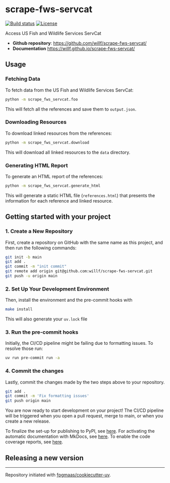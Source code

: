 # scrape-fws-servcat

[![Build status](https://img.shields.io/github/actions/workflow/status/willf/scrape-fws-servcat/main.yml?branch=main)](https://github.com/willf/scrape-fws-servcat/actions/workflows/main.yml?query=branch%3Amain)
[![License](https://img.shields.io/github/license/willf/scrape-fws-servcat)](https://img.shields.io/github/license/willf/scrape-fws-servcat)

Access US Fish and Wildlife Services ServCat

- **Github repository**: <https://github.com/willf/scrape-fws-servcat/>
- **Documentation** <https://willf.github.io/scrape-fws-servcat/>

## Usage

### Fetching Data

To fetch data from the US Fish and Wildlife Services ServCat:

```bash
python -m scrape_fws_servcat.foo
```

This will fetch all the references and save them to `output.json`.

### Downloading Resources

To download linked resources from the references:

```bash
python -m scrape_fws_servcat.download
```

This will download all linked resources to the `data` directory.

### Generating HTML Report

To generate an HTML report of the references:

```bash
python -m scrape_fws_servcat.generate_html
```

This will generate a static HTML file (`references.html`) that presents the information for each reference and linked resource.

## Getting started with your project

### 1. Create a New Repository

First, create a repository on GitHub with the same name as this project, and then run the following commands:

```bash
git init -b main
git add .
git commit -m "init commit"
git remote add origin git@github.com:willf/scrape-fws-servcat.git
git push -u origin main
```

### 2. Set Up Your Development Environment

Then, install the environment and the pre-commit hooks with

```bash
make install
```

This will also generate your `uv.lock` file

### 3. Run the pre-commit hooks

Initially, the CI/CD pipeline might be failing due to formatting issues. To resolve those run:

```bash
uv run pre-commit run -a
```

### 4. Commit the changes

Lastly, commit the changes made by the two steps above to your repository.

```bash
git add .
git commit -m 'Fix formatting issues'
git push origin main
```

You are now ready to start development on your project!
The CI/CD pipeline will be triggered when you open a pull request, merge to main, or when you create a new release.

To finalize the set-up for publishing to PyPI, see [here](https://fpgmaas.github.io/cookiecutter-uv/features/publishing/#set-up-for-pypi).
For activating the automatic documentation with MkDocs, see [here](https://fpgmaas.github.io/cookiecutter-uv/features/mkdocs/#enabling-the-documentation-on-github).
To enable the code coverage reports, see [here](https://fpgmaas.github.io/cookiecutter-uv/features/codecov/).

## Releasing a new version

---

Repository initiated with [fpgmaas/cookiecutter-uv](https://github.com/fpgmaas/cookiecutter-uv).
